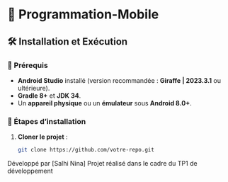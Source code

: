 
# 📱 Programmation-Mobile

## 🛠️ Installation et Exécution

### 📌 Prérequis
- **Android Studio** installé (version recommandée : **Giraffe | 2023.3.1** ou ultérieure).
- **Gradle 8+** et **JDK 34**.
- Un **appareil physique** ou un **émulateur** sous **Android 8.0+**.

### 📌 Étapes d’installation

1. **Cloner le projet** :
   ```bash
   git clone https://github.com/votre-repo.git

Développé par [Salhi Nina]
Projet réalisé dans le cadre du TP1 de développement 
